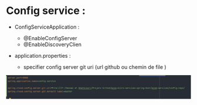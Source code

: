 # Config service :

- ConfigServiceApplication :
  
    - @EnableConfigServer
    - @EnableDiscoveryClien


- application.properties :
    
     - specifier config server git uri (url github ou chemin de file ) 
  
<img src="./images/img.png">
